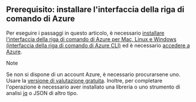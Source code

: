 ## Prerequisito: installare l'interfaccia della riga di comando di Azure
Per eseguire i passaggi in questo articolo, è necessario [installare l'interfaccia della riga di comando di Azure per Mac, Linux e Windows (interfaccia della riga di comando di Azure CLI)](../articles/xplat-cli-install.md) ed è necessario [accedere a Azure](../articles/xplat-cli-connect.md).

> [!NOTE]
> Se non si dispone di un account Azure, è necessario procurarsene uno. Usare la [versione di valutazione gratuita](../articles/active-directory/sign-up-organization.md). Inoltre, per completare l'operazione è necessario aver installato una libreria o uno strumento di analisi [jq](https://stedolan.github.io/jq/) o JSON di altro tipo.
> 
> 

<!---HONumber=AcomDC_0824_2016-->